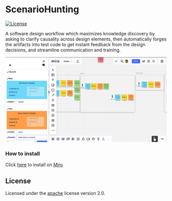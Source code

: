 # ScenarioHunting
[![License](https://img.shields.io/badge/License-Apache%202.0-blue.svg)](https://opensource.org/licenses/Apache-2.0)

A software design workflow which maximizes knowledge discovery by asking to clarify causality across design elements, then automatically forges the artifacts into test code to get instant feedback from the design decisions, and streamline communication and training.


![Demo](Demo.png "Demo image")

### How to install
Click [here](https://miro.com/oauth/authorize/?response_type=code&client_id=3074457356753256770&redirect_uri=%2Fconfirm-app-install%2F) to install on [Miro](https://miro.com)

## License






Licensed under the [apache](LICENSE) license version 2.0. 

